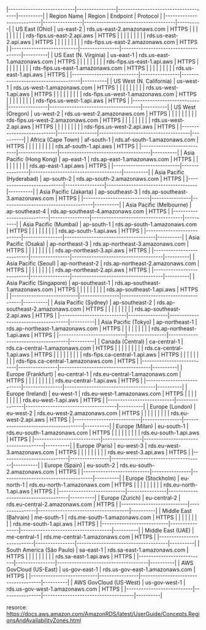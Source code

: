 
|---------------------------|----------------|-------------------------------------|----------|
| Region Name               | Region         | Endpoint                            | Protocol |
|---------------------------|----------------|-------------------------------------|----------|
| US East (Ohio)            | us-east-2      | rds.us-east-2.amazonaws.com         | HTTPS    |
|                           |                |                                     |          |
|                           |                | rds-fips.us-east-2.api.aws          | HTTPS    |
|                           |                |                                     |          |
|                           |                | rds.us-east-2.api.aws               | HTTPS    |
|                           |                |                                     |          |
|                           |                | rds-fips.us-east-2.amazonaws.com    | HTTPS    |
|---------------------------|----------------|-------------------------------------|----------|
| US East (N. Virginia)     | us-east-1      | rds.us-east-1.amazonaws.com         | HTTPS    |
|                           |                |                                     |          |
|                           |                | rds-fips.us-east-1.api.aws          | HTTPS    |
|                           |                |                                     |          |
|                           |                | rds-fips.us-east-1.amazonaws.com    | HTTPS    |
|                           |                |                                     |          |
|                           |                | rds.us-east-1.api.aws               | HTTPS    |
|---------------------------|----------------|-------------------------------------|----------|
| US West (N. California)   | us-west-1      | rds.us-west-1.amazonaws.com         | HTTPS    |
|                           |                |                                     |          |
|                           |                | rds.us-west-1.api.aws               | HTTPS    |
|                           |                |                                     |          |
|                           |                | rds-fips.us-west-1.amazonaws.com    | HTTPS    |
|                           |                |                                     |          |
|                           |                | rds-fips.us-west-1.api.aws          | HTTPS    |
|---------------------------|----------------|-------------------------------------|----------|
| US West (Oregon)          | us-west-2      | rds.us-west-2.amazonaws.com         | HTTPS    |
|                           |                |                                     |          |
|                           |                | rds-fips.us-west-2.amazonaws.com    | HTTPS    |
|                           |                |                                     |          |
|                           |                | rds.us-west-2.api.aws               | HTTPS    |
|                           |                |                                     |          |
|                           |                | rds-fips.us-west-2.api.aws          | HTTPS    |
|---------------------------|----------------|-------------------------------------|----------|
| Africa (Cape Town)        | af-south-1     | rds.af-south-1.amazonaws.com        | HTTPS    |
|                           |                |                                     |          |
|                           |                | rds.af-south-1.api.aws              | HTTPS    |
|---------------------------|----------------|-------------------------------------|----------|
| Asia Pacific (Hong Kong)  | ap-east-1      | rds.ap-east-1.amazonaws.com         | HTTPS    |
|                           |                |                                     |          |
|                           |                | rds.ap-east-1.api.aws               | HTTPS    |
|---------------------------|----------------|-------------------------------------|----------|
| Asia Pacific (Hyderabad)  | ap-south-2     | rds.ap-south-2.amazonaws.com        | HTTPS    |
|---------------------------|----------------|-------------------------------------|----------|
| Asia Pacific (Jakarta)    | ap-southeast-3 | rds.ap-southeast-3.amazonaws.com    | HTTPS    |
|---------------------------|----------------|-------------------------------------|----------|
| Asia Pacific (Melbourne)  | ap-southeast-4 | rds.ap-southeast-4.amazonaws.com    | HTTPS    |
|---------------------------|----------------|-------------------------------------|----------|
| Asia Pacific (Mumbai)     | ap-south-1     | rds.ap-south-1.amazonaws.com        | HTTPS    |
|                           |                |                                     |          |
|                           |                | rds.ap-south-1.api.aws              | HTTPS    |
|---------------------------|----------------|-------------------------------------|----------|
| Asia Pacific (Osaka)      | ap-northeast-3 | rds.ap-northeast-3.amazonaws.com    | HTTPS    |
|                           |                |                                     |          |
|                           |                | rds.ap-northeast-3.api.aws          | HTTPS    |
|---------------------------|----------------|-------------------------------------|----------|
| Asia Pacific (Seoul)      | ap-northeast-2 | rds.ap-northeast-2.amazonaws.com    | HTTPS    |
|                           |                |                                     |          |
|                           |                | rds.ap-northeast-2.api.aws          | HTTPS    |
|---------------------------|----------------|-------------------------------------|----------|
| Asia Pacific (Singapore)  | ap-southeast-1 | rds.ap-southeast-1.amazonaws.com    | HTTPS    |
|                           |                |                                     |          |
|                           |                | rds.ap-southeast-1.api.aws          | HTTPS    |
|---------------------------|----------------|-------------------------------------|----------|
| Asia Pacific (Sydney)     | ap-southeast-2 | rds.ap-southeast-2.amazonaws.com    | HTTPS    |
|                           |                |                                     |          |
|                           |                | rds.ap-southeast-2.api.aws          | HTTPS    |
|---------------------------|----------------|-------------------------------------|----------|
| Asia Pacific (Tokyo)      | ap-northeast-1 | rds.ap-northeast-1.amazonaws.com    | HTTPS    |
|                           |                |                                     |          |
|                           |                | rds.ap-northeast-1.api.aws          | HTTPS    |
|---------------------------|----------------|-------------------------------------|----------|
| Canada (Central)          | ca-central-1   | rds.ca-central-1.amazonaws.com      | HTTPS    |
|                           |                |                                     |          |
|                           |                | rds.ca-central-1.api.aws            | HTTPS    |
|                           |                |                                     |          |
|                           |                | rds-fips.ca-central-1.api.aws       | HTTPS    |
|                           |                |                                     |          |
|                           |                | rds-fips.ca-central-1.amazonaws.com | HTTPS    |
|---------------------------|----------------|-------------------------------------|----------|
| Europe (Frankfurt)        | eu-central-1   | rds.eu-central-1.amazonaws.com      | HTTPS    |
|                           |                |                                     |          |
|                           |                | rds.eu-central-1.api.aws            | HTTPS    |
|---------------------------|----------------|-------------------------------------|----------|
| Europe (Ireland)          | eu-west-1      | rds.eu-west-1.amazonaws.com         | HTTPS    |
|                           |                |                                     |          |
|                           |                | rds.eu-west-1.api.aws               | HTTPS    |
|---------------------------|----------------|-------------------------------------|----------|
| Europe (London)           | eu-west-2      | rds.eu-west-2.amazonaws.com         | HTTPS    |
|                           |                |                                     |          |
|                           |                | rds.eu-west-2.api.aws               | HTTPS    |
|---------------------------|----------------|-------------------------------------|----------|
| Europe (Milan)            | eu-south-1     | rds.eu-south-1.amazonaws.com        | HTTPS    |
|                           |                |                                     |          |
|                           |                | rds.eu-south-1.api.aws              | HTTPS    |
|---------------------------|----------------|-------------------------------------|----------|
| Europe (Paris)            | eu-west-3      | rds.eu-west-3.amazonaws.com         | HTTPS    |
|                           |                |                                     |          |
|                           |                | rds.eu-west-3.api.aws               | HTTPS    |
|---------------------------|----------------|-------------------------------------|----------|
| Europe (Spain)            | eu-south-2     | rds.eu-south-2.amazonaws.com        | HTTPS    |
|---------------------------|----------------|-------------------------------------|----------|
| Europe (Stockholm)        | eu-north-1     | rds.eu-north-1.amazonaws.com        | HTTPS    |
|                           |                |                                     |          |
|                           |                | rds.eu-north-1.api.aws              | HTTPS    |
|---------------------------|----------------|-------------------------------------|----------|
| Europe (Zurich)           | eu-central-2   | rds.eu-central-2.amazonaws.com      | HTTPS    |
|---------------------------|----------------|-------------------------------------|----------|
| Middle East (Bahrain)     | me-south-1     | rds.me-south-1.amazonaws.com        | HTTPS    |
|                           |                |                                     |          |
|                           |                | rds.me-south-1.api.aws              | HTTPS    |
|---------------------------|----------------|-------------------------------------|----------|
| Middle East (UAE)         | me-central-1   | rds.me-central-1.amazonaws.com      | HTTPS    |
|---------------------------|----------------|-------------------------------------|----------|
| South America (São Paulo) | sa-east-1      | rds.sa-east-1.amazonaws.com         | HTTPS    |
|                           |                |                                     |          |
|                           |                | rds.sa-east-1.api.aws               | HTTPS    |
|---------------------------|----------------|-------------------------------------|----------|
| AWS GovCloud (US-East)    | us-gov-east-1  | rds.us-gov-east-1.amazonaws.com     | HTTPS    |
|---------------------------|----------------|-------------------------------------|----------|
| AWS GovCloud (US-West)    | us-gov-west-1  | rds.us-gov-west-1.amazonaws.com     | HTTPS    |
|---------------------------|----------------|-------------------------------------|----------|

resorce: https://docs.aws.amazon.com/AmazonRDS/latest/UserGuide/Concepts.RegionsAndAvailabilityZones.html
